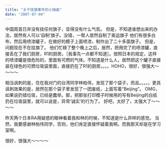 ```yaml
---
title: "关于挂旗事件的小插曲"
date: "2007-07-04"
---
```


中国周首日并没有挂任何旗子，显得没有什么气氛。 但是，不知道谁想出来的办法，居然有人可以‘自制’旗子。没错，一帮人居然自制了奥运旗子 他们有很多白布，然后用喷漆罐子，在做好的模子上面喷漆，制作出了二十多面旗子。 但是，问题现在不在挂旗了。 他们忙碌了整个晚上之后，居然，把用完了的喷漆罐，直接丢在了我们厨房，R1的厨房。［我事先一点都不知道］。按照日本的规定，这样的喷漆罐是很危险的，里面有可燃的气体。不知道是什么人，居然把这个罐子直接装在绿色的可燃垃圾袋里面，直接扔在了R1的厨房。。。。HOHO，很好，很强大～～～～

相当讽刺的是，住在我对门的台湾同学林柏伟，发现了那个袋子，而且。。。。。更具讽刺效果的是，居然在那个袋子里发现了一团废纸，上面写着“Beijing”。 OMG，如果说扔错垃圾，已经是蠢举。那，把那张打印模子时候用的写有Beijing的白纸扔在垃圾袋里，就可以说是，异常‘诚实’的行为了。 好吧，太好了，太强大了～～～～

昨天两个日本RA用疑惑的眼神看着我和林的时候，不知道是什么异样的感觉。 当然，我要感谢林柏伟同学，否则，他们肯定直接怀疑着我啊。而我那天却是在学习室啊。

很好，很强大～～～～
